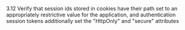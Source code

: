 3.12 Verify that session ids stored in cookies have their path set to an appropriately restrictive value for the application, and authentication session tokens additionally set the "HttpOnly" and "secure" attributes
